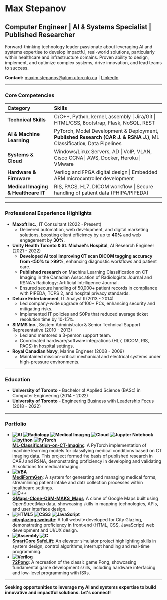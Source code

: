 # Max Stepanov

## Computer Engineer | AI & Systems Specialist | Published Researcher

Forward-thinking technology leader passionate about leveraging AI and systems expertise to develop impactful, real-world solutions, particularly within healthcare and infrastructure domains. Proven ability to design, implement, and optimize complex systems, drive innovation, and lead teams to success.

**Contact:** [maxim.stepanov@alum.utoronto.ca](mailto:maxim.stepanov@alum.utoronto.ca) | [LinkedIn](https://linkedin.com/in/maximstepanov)

---

### Core Competencies

| Category                             | Skills                                                                                                                 |
| :------------------------------------| :----------------------------------------------------------------------------------------------------------------------|
| **Technical Skills**                 | C/C++, Python, kernel, assembly \| Jira/Git \| HTML/CSS, Bootstrap, Flask, NoSQL, REST                                 |
| **AI & Machine Learning**            | PyTorch, Model Development & Deployment, **Published Research (CAR J. & RSNA J.)**, ML Classification, Data Pipelines  |
| **Systems & Cloud**                  | Windows/Linux Servers, AD \| VoIP, VLAN, Cisco CCNA \| AWS, Docker, Heroku \| VMware                                   |
| **Hardware & Firmware**              | Verilog and FPGA digital design \| Embedded ARM microcontroller development                                            |
| **Medical Imaging & Healthcare IT**  | RIS, PACS, HL7, DICOM workflow \| Secure handling of patient data (PHIPA/PIPEDA)                                       |


---

### Professional Experience Highlights

*   **Maxoft Inc.**, IT Consultant (2022 - Present)
    *   Delivered automation, web development, and digital marketing solutions, boosting client efficiency by up to **40%** and web engagement by **30%**.
*   **Unity Health Toronto & St. Michael's Hospital**, AI Research Engineer (2021 - 2022)
    *   **Developed AI tool improving CT scan DICOM tagging accuracy from <50% to >99%**, enhancing diagnostic workflows and patient care.
    *   **Published research** on Machine Learning Classification on CT Imaging in the Canadian Association of Radiologists Journal and RSNA's Radiology: Artificial Intelligence Journal.
    *   Ensured secure handling of 50,000+ patient records in compliance with PIPEDA, TCPS 2, and hospital privacy standards.
*   **Deluxe Entertainment**, IT Analyst II (2013 - 2014)
    *   Led company-wide upgrade of 100+ PCs, enhancing security and mitigating risks.
    *   Implemented IT policies and SOPs that reduced average ticket resolution time by 10-15%.
*   **SIMMS Inc.**, System Administrator & Senior Technical Support Representative (2010 - 2013)
    *   Led and mentored a 3-person support team.
    *   Coordinated hardware/software integrations (HL7, DICOM, RIS, PACS) in hospital settings.
*   **Royal Canadian Navy**, Marine Engineer (2008 - 2009)
    *   Maintained mission-critical mechanical and electrical systems under high-pressure environments.

---

### Education

*   **University of Toronto** - Bachelor of Applied Science (BASc) in Computer Engineering (2014 - 2022)
*   **University of Toronto** - Engineering Business with Leadership Focus (2018 - 2022)

---

### Portfolio

*   **![AI](https://img.shields.io/badge/AI-Artificial%20Intelligence-yellow) ![Radiology](https://img.shields.io/badge/Radiology-283747?style=flat&logoColor=white) ![Medical Imaging](https://img.shields.io/badge/Medical%20Imaging-0C2D48?style=flat&logo=DICOM&logoColor=white) ![Cloud](https://img.shields.io/badge/Cloud-lightgray) ![Jupyter Notebook](https://img.shields.io/badge/Jupyter-F37626.svg?&style=flat&logo=Jupyter&logoColor=white)  ![python](https://img.shields.io/badge/Python-FFD43B?style=flat&logo=python&logoColor=blue "python") ![PyTorch](https://img.shields.io/badge/PyTorch-EE4C2C?style=flat&logo=pytorch&logoColor=white) <br> [ML-Classification-on-CT-Imaging](https://github.com/maxsteep/ML-Classification-on-CT-Imaging)**: A PyTorch implementation of machine learning models for classifying medical conditions based on CT imaging data. This project formed the basis of published research in CARJ and RSNA, demonstrating proficiency in developing and validating AI solutions for medical imaging.
*   **![VBA](https://img.shields.io/badge/VBA-A950D3?style=flat&logo=microsoftoffice&logoColor=white) <br> [MediFormGen](https://github.com/maxsteep/MediFormGen)**: A system for generating and managing medical forms, streamlining patient intake and data collection processes within healthcare settings.
*   **![C++](https://img.shields.io/badge/C%2B%2B-00599C?style=flat&logo=c%2B%2B&logoColor=white) <br> [GMaps-Clone-OSM-MAKS_Maps](https://github.com/maxsteep/GMaps-Clone-OSM-MAKS_Maps)**: A clone of Google Maps built using OpenStreetMap data, showcasing skills in mapping technologies, APIs, and user interface design.
*   **![HTML5](https://img.shields.io/badge/HTML5-E34F26?style=flat&logo=html5&logoColor=white) ![CSS3](https://img.shields.io/badge/CSS3-1572B6?style=flat&logo=css3&logoColor=white) ![JavaScript](https://img.shields.io/badge/JavaScript-F7DF1E?style=flat&logo=javascript&logoColor=black) <br> [cityglazing-website](https://github.com/maxsteep/cityglazing-website)**: A full website developed for City Glazing, demonstrating proficiency in front-end (HTML, CSS, JavaScript) web development and UI/UX design.
*   **![Assembly](https://img.shields.io/badge/Assembly-x86%2FARM-lightgrey) ![C](https://img.shields.io/badge/C-00599C?style=flat&logo=c&logoColor=white) <br> [SmartCore SafeLift](https://github.com/maxsteep/SmartCore-SafeLift)**: An elevator simulator project highlighting skills in system design, control algorithms, interrupt handling and real-time programming.
*   **![Verilog](https://img.shields.io/badge/Verilog-4579BA?style=flat&logo=verilog&logoColor=white) <br> [72Pong](https://github.com/maxsteep/-72Pong)**: A recreation of the classic game Pong, showcasing fundamental game development skills, including hardware interfacing and low-level programming with ISRs.

---

**Seeking opportunities to leverage my AI and systems expertise to build innovative and impactful solutions. Let's connect!**
